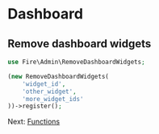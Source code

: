 # Dashboard

## Remove dashboard widgets

```php
use Fire\Admin\RemoveDashboardWidgets;

(new RemoveDashboardWidgets(
    'widget_id',
    'other_widget',
    'more_widget_ids'
))->register();
```

Next: [Functions](functions.md)
